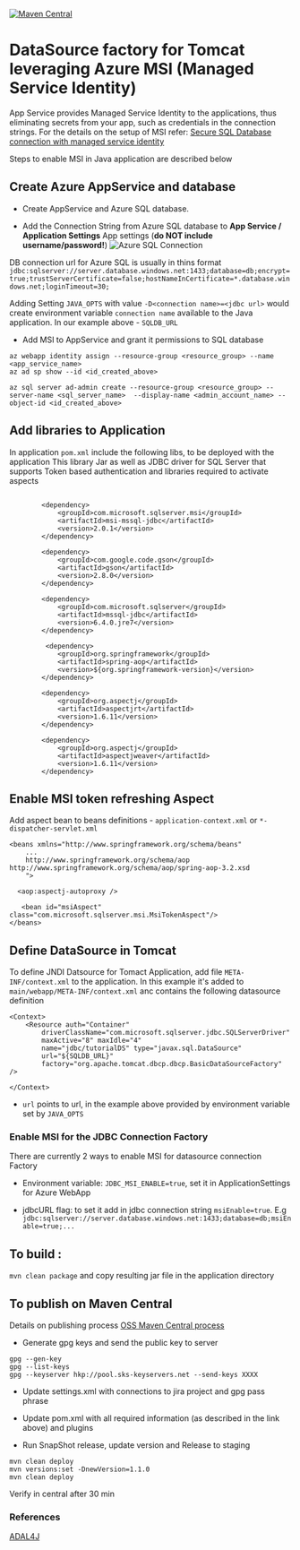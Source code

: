 [![Maven Central](https://maven-badges.herokuapp.com/maven-central/com.microsoft.sqlserver.msi/msi-mssql-jdbc/badge.svg)](https://maven-badges.herokuapp.com/maven-central/com.microsoft.sqlserver.msi/msi-mssql-jdbc)


# DataSource factory for Tomcat leveraging Azure MSI (Managed Service Identity)

App Service provides Managed Service Identity to the applications, thus eliminating secrets from your app, such as credentials in the connection strings. For the details on the setup of MSI refer:
[Secure SQL Database connection with managed service identity](https://docs.microsoft.com/en-us/azure/app-service/app-service-web-tutorial-connect-msi)

Steps to enable MSI in Java application are described below

## Create Azure AppService and database

- Create AppService and Azure SQL database.

- Add the Connection String from Azure SQL database to **App Service / Application Settings**  App settings (**do NOT include username/password!**)
![Azure SQL Connection](https://github.com/lenisha/spring-jndi-appservice/raw/master/img/ConnectionString.PNG "Azure App Service Settings")

DB connection url for Azure SQL is usually in thins format `jdbc:sqlserver://server.database.windows.net:1433;database=db;encrypt=true;trustServerCertificate=false;hostNameInCertificate=*.database.windows.net;loginTimeout=30;`

Adding Setting `JAVA_OPTS` with value `-D<connection name>=<jdbc url>`  would create environment variable `connection name` available to the Java application.
 In our example above - `SQLDB_URL`


- Add MSI to AppService and grant it permissions to SQL database

```
az webapp identity assign --resource-group <resource_group> --name <app_service_name>
az ad sp show --id <id_created_above>

az sql server ad-admin create --resource-group <resource_group> --server-name <sql_server_name>  --display-name <admin_account_name> --object-id <id_created_above>
```

## Add libraries to Application

In application `pom.xml` include the following libs, to be deployed with the application
This library Jar as well as JDBC driver for SQL Server that supports Token based authentication
and libraries required to activate aspects

```
     
        <dependency>
            <groupId>com.microsoft.sqlserver.msi</groupId>
            <artifactId>msi-mssql-jdbc</artifactId>
	        <version>2.0.1</version>
        </dependency>

        <dependency>
            <groupId>com.google.code.gson</groupId>
            <artifactId>gson</artifactId>
            <version>2.8.0</version>
        </dependency>

        <dependency>
            <groupId>com.microsoft.sqlserver</groupId>
            <artifactId>mssql-jdbc</artifactId>
            <version>6.4.0.jre7</version>
        </dependency>
        
         <dependency>
            <groupId>org.springframework</groupId>
            <artifactId>spring-aop</artifactId>
            <version>${org.springframework-version}</version>
        </dependency>

        <dependency>
            <groupId>org.aspectj</groupId>
            <artifactId>aspectjrt</artifactId>
            <version>1.6.11</version>
        </dependency>

        <dependency>
            <groupId>org.aspectj</groupId>
            <artifactId>aspectjweaver</artifactId>
            <version>1.6.11</version>
        </dependency>
```        
## Enable MSI token refreshing Aspect
Add aspect bean to beans definitions - `application-context.xml` or `*-dispatcher-servlet.xml` 

```
<beans xmlns="http://www.springframework.org/schema/beans"
    ...
    http://www.springframework.org/schema/aop http://www.springframework.org/schema/aop/spring-aop-3.2.xsd
    ">

  <aop:aspectj-autoproxy />

   <bean id="msiAspect" class="com.microsoft.sqlserver.msi.MsiTokenAspect"/>
</beans>
```    
    

## Define DataSource in Tomcat


To define JNDI Datsource for Tomact Application, add file `META-INF/context.xml` to the application.
In this example it's added to `main/webapp/META-INF/context.xml` anc contains the following datasource definition

```
<Context>
    <Resource auth="Container" 
        driverClassName="com.microsoft.sqlserver.jdbc.SQLServerDriver"
        maxActive="8" maxIdle="4" 
        name="jdbc/tutorialDS" type="javax.sql.DataSource"
        url="${SQLDB_URL}"
        factory="org.apache.tomcat.dbcp.dbcp.BasicDataSourceFactory" />
    
</Context>
```

- `url` points to url, in the example above provided by environment variable set by `JAVA_OPTS`

### Enable MSI for the JDBC Connection Factory

There are currently 2 ways to enable MSI for datasource connection Factory

- Environment variable: `JDBC_MSI_ENABLE=true`, set it in ApplicationSettings for Azure WebApp

- jdbcURL flag: to set it add in jdbc connection string `msiEnable=true`. E.g `jdbc:sqlserver://server.database.windows.net:1433;database=db;msiEnable=true;...`


## To build :
`mvn clean package`
and copy resulting jar file in the application directory

## To publish on Maven Central
Details on publishing process [OSS Maven Central process](https://central.sonatype.org/pages/requirements.html)

- Generate gpg keys and send the public key to server
```
gpg --gen-key
gpg --list-keys
gpg --keyserver hkp://pool.sks-keyservers.net --send-keys XXXX
```
- Update settings.xml with connections to jira project and gpg pass phrase

- Update pom.xml with all required information (as described in the link above) and plugins

- Run SnapShot release, update version and Release to staging
```
mvn clean deploy
mvn versions:set -DnewVersion=1.1.0
mvn clean deploy
```

Verify in central after 30 min
### References
[ADAL4J](https://github.com/AzureAD/azure-activedirectory-library-for-java)
